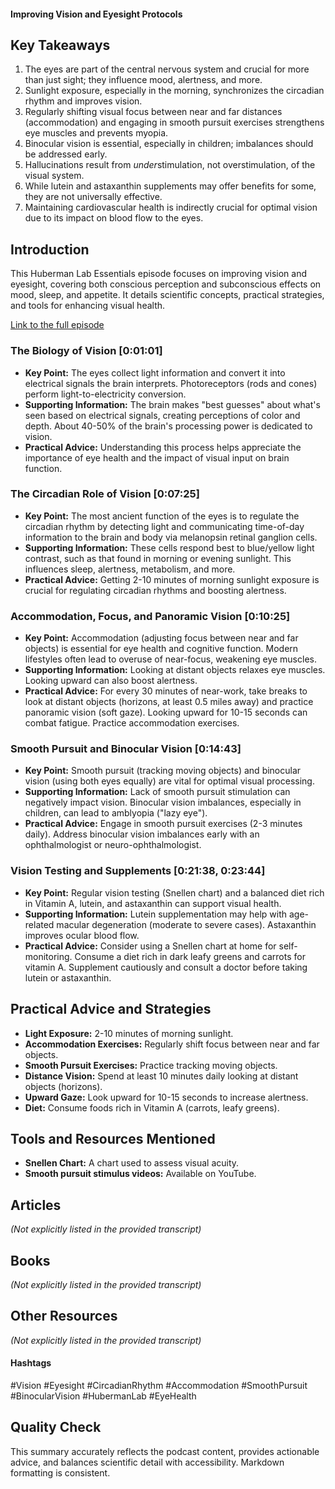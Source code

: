 #### Improving Vision and Eyesight Protocols

## Key Takeaways
1.  The eyes are part of the central nervous system and crucial for more than just sight; they influence mood, alertness, and more.
2.  Sunlight exposure, especially in the morning, synchronizes the circadian rhythm and improves vision.
3.  Regularly shifting visual focus between near and far distances (accommodation) and engaging in smooth pursuit exercises strengthens eye muscles and prevents myopia.
4.  Binocular vision is essential, especially in children; imbalances should be addressed early.
5.  Hallucinations result from *under*stimulation, not overstimulation, of the visual system.
6.  While lutein and astaxanthin supplements may offer benefits for some, they are not universally effective.
7.  Maintaining cardiovascular health is indirectly crucial for optimal vision due to its impact on blood flow to the eyes.


## Introduction
This Huberman Lab Essentials episode focuses on improving vision and eyesight, covering both conscious perception and subconscious effects on mood, sleep, and appetite.  It details scientific concepts, practical strategies, and tools for enhancing visual health.

[Link to the full episode](https://www.youtube.com/watch?v=ssmwxKPFMFU)

### The Biology of Vision [0:01:01]
- **Key Point:** The eyes collect light information and convert it into electrical signals the brain interprets.  Photoreceptors (rods and cones) perform light-to-electricity conversion.
- **Supporting Information:** The brain makes "best guesses" about what's seen based on electrical signals, creating perceptions of color and depth.  About 40-50% of the brain's processing power is dedicated to vision.
- **Practical Advice:**  Understanding this process helps appreciate the importance of eye health and the impact of visual input on brain function.

### The Circadian Role of Vision [0:07:25]
- **Key Point:**  The most ancient function of the eyes is to regulate the circadian rhythm by detecting light and communicating time-of-day information to the brain and body via melanopsin retinal ganglion cells.
- **Supporting Information:** These cells respond best to blue/yellow light contrast, such as that found in morning or evening sunlight.  This influences sleep, alertness, metabolism, and more.
- **Practical Advice:** Getting 2-10 minutes of morning sunlight exposure is crucial for regulating circadian rhythms and boosting alertness.

###  Accommodation, Focus, and Panoramic Vision [0:10:25]
- **Key Point:**  Accommodation (adjusting focus between near and far objects) is essential for eye health and cognitive function.  Modern lifestyles often lead to overuse of near-focus, weakening eye muscles.
- **Supporting Information:**  Looking at distant objects relaxes eye muscles.  Looking upward can also boost alertness.
- **Practical Advice:** For every 30 minutes of near-work, take breaks to look at distant objects (horizons, at least 0.5 miles away) and practice panoramic vision (soft gaze).  Looking upward for 10-15 seconds can combat fatigue.  Practice accommodation exercises.

### Smooth Pursuit and Binocular Vision [0:14:43]
- **Key Point:**  Smooth pursuit (tracking moving objects) and binocular vision (using both eyes equally) are vital for optimal visual processing.
- **Supporting Information:**  Lack of smooth pursuit stimulation can negatively impact vision.  Binocular vision imbalances, especially in children, can lead to amblyopia ("lazy eye").
- **Practical Advice:**  Engage in smooth pursuit exercises (2-3 minutes daily).  Address binocular vision imbalances early with an ophthalmologist or neuro-ophthalmologist.

### Vision Testing and Supplements [0:21:38, 0:23:44]
- **Key Point:**  Regular vision testing (Snellen chart) and a balanced diet rich in Vitamin A, lutein, and astaxanthin can support visual health.
- **Supporting Information:**  Lutein supplementation may help with age-related macular degeneration (moderate to severe cases). Astaxanthin improves ocular blood flow.
- **Practical Advice:**  Consider using a Snellen chart at home for self-monitoring.  Consume a diet rich in dark leafy greens and carrots for vitamin A. Supplement cautiously and consult a doctor before taking lutein or astaxanthin.

## Practical Advice and Strategies
- **Light Exposure:** 2-10 minutes of morning sunlight.
- **Accommodation Exercises:** Regularly shift focus between near and far objects.
- **Smooth Pursuit Exercises:** Practice tracking moving objects.
- **Distance Vision:** Spend at least 10 minutes daily looking at distant objects (horizons).
- **Upward Gaze:**  Look upward for 10-15 seconds to increase alertness.
- **Diet:** Consume foods rich in Vitamin A (carrots, leafy greens).

## Tools and Resources Mentioned
- **Snellen Chart:** A chart used to assess visual acuity.
- **Smooth pursuit stimulus videos:** Available on YouTube.

## Articles
*(Not explicitly listed in the provided transcript)*

## Books
*(Not explicitly listed in the provided transcript)*

## Other Resources
*(Not explicitly listed in the provided transcript)*

#### Hashtags
#Vision #Eyesight #CircadianRhythm #Accommodation #SmoothPursuit #BinocularVision #HubermanLab #EyeHealth


## Quality Check
This summary accurately reflects the podcast content, provides actionable advice, and balances scientific detail with accessibility.  Markdown formatting is consistent.
